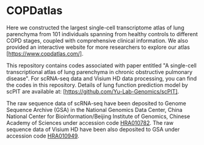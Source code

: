 # COPDatlas
Here we constructed the largest single-cell transcriptome atlas of lung parenchyma from 101 individuals spanning from healthy controls to different COPD stages, coupled with comprehensive clinical information. We also provided an interactive website for more researchers to explore our atlas [https://www.copdatlas.com/].

This repository contains codes associated with paper entitled "A single-cell transcriptional atlas of lung parenchyma in chronic obstructive pulmonary disease". For scRNA-seq data and Visium HD data processing, you can find the codes in this repository. Details of lung function prediction model by scPIT are available at: [https://github.com/Yu-Lab-Genomics/scPIT].

The raw sequence data of scRNA-seq have been deposited to Genome Sequence Archive (GSA) in the National Genomics Data Center, China National Center for Bioinformation/Beijing Institute of Genomics, Chinese Academy of Sciences under accession code [HRA010782](https://ngdc.cncb.ac.cn/search/specific?db=hra&q=HRA010782). The raw sequence data of Visium HD have been also deposited to GSA under accession code [HRA010949](https://ngdc.cncb.ac.cn/search/specific?db=hra&q=HRA010949).
